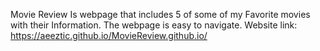 Movie Review Is webpage that includes 5 of some of my Favorite movies with their Information. The webpage is easy to navigate. Website link: https://aeeztic.github.io/MovieReview.github.io/
